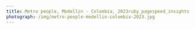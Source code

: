 ```yaml
---
title: Metro people, Medellin - Colombia, 2023ruby_pagespeed_insights
photograph: /img/metro-people-medellin-colombia-2023.jpg
---
```

